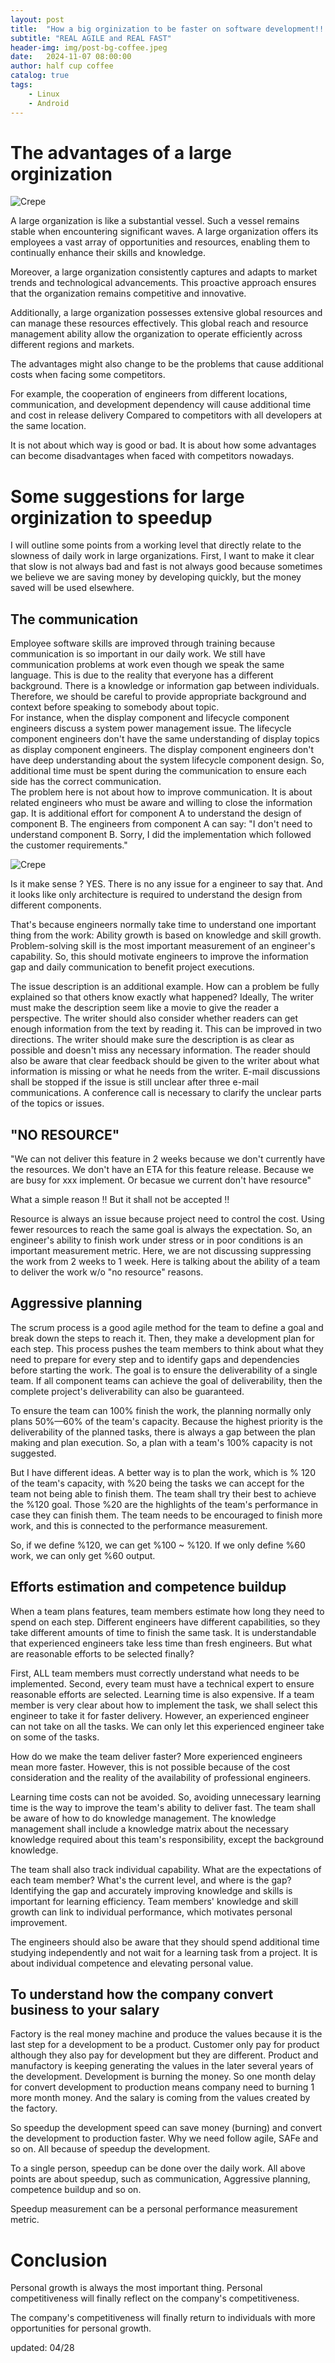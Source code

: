 ```yaml
---
layout: post
title:  "How a big orginization to be faster on software development!!!"
subtitle: "REAL AGILE and REAL FAST"
header-img: img/post-bg-coffee.jpeg
date:   2024-11-07 08:00:00
author: half cup coffee
catalog: true
tags:	
    - Linux
    - Android
---
```


# The advantages of a large orginization

![Crepe](/img/slow-fast.png)

A large organization is like a substantial vessel. Such a vessel remains stable when encountering significant waves. A large organization offers its employees a vast array of opportunities and resources, enabling them to continually enhance their skills and knowledge.

Moreover, a large organization consistently captures and adapts to market trends and technological advancements. This proactive approach ensures that the organization remains competitive and innovative.

Additionally, a large organization possesses extensive global resources and can manage these resources effectively. This global reach and resource management ability allow the organization to operate efficiently across different regions and markets.

The advantages might also change to be the problems that cause additional costs when facing some competitors.

For example, the cooperation of engineers from different locations, communication, and development dependency will cause additional time and cost in release delivery Compared to competitors with all developers at the same location.

It is not about which way is good or bad. It is about how some advantages can become disadvantages when faced with competitors nowadays.

# Some suggestions for large orginization to speedup

I will outline some points from a working level that directly relate to the slowness of daily work in large organizations. First, I want to make it clear that slow is not always bad and fast is not always good because sometimes we believe we are saving money by developing quickly, but the money saved will be used elsewhere.

## The communication
Employee software skills are improved through training because communication is so important in our daily work. We still have communication problems at work even though we speak the same language. This is due to the reality that everyone has a different background. There is a knowledge or information gap between individuals. Therefore, we should be careful to provide appropriate background and context before speaking to somebody about topic.\
For instance, when the display component and lifecycle component engineers discuss a system power management issue. The lifecycle component engineers don't have the same understanding of display topics as display component engineers. The display component engineers don't have deep understanding about the system lifecycle component design. So, additional time must be spent during the communication to ensure each side has the correct communication.\
The problem here is not about how to improve communication. It is about related engineers who must be aware and willing to close the information gap. It is additional effort for component A to understand the design of component B. The engineers from component A can say: "I don't need to understand component B. Sorry, I did the implementation which followed the customer requirements."

![Crepe](/img/break-wall.png)

Is it make sense ? YES. There is no any issue for a engineer to say that.  And it looks like only architecture is required to understand the design from different components.


That's because engineers normally take time to understand one important thing from the work: Ability growth is based on knowledge and skill growth. Problem-solving skill is the most important measurement of an engineer's capability. So, this should motivate engineers to improve the information gap and daily communication to benefit project executions.

The issue description is an additional example. How can a problem be fully explained so that others know exactly what happened? Ideally, The writer must make the description seem like a movie to give the reader a perspective. The writer should also consider whether readers can get enough information from the text by reading it.
This can be improved in two directions. The writer should make sure the description is as clear as possible and doesn't miss any necessary information. The reader should also be aware that clear feedback should be given to the writer about what information is missing or what he needs from the writer. 
E-mail discussions shall be stopped if the issue is still unclear after three e-mail communications. A conference call is necessary to clarify the unclear parts of the topics or issues. 

## "NO RESOURCE"

"We can not deliver this feature in 2 weeks because we don't currently have the resources. We don't have an ETA for this feature release. Because we are busy for xxx implement. Or becasue we current don't have resource"

What a simple reason !! But it shall not be accepted !!

Resource is always an issue because project need to control the cost. Using fewer resources to reach the same goal is always the expectation. So, an engineer's ability to finish work under stress or in poor conditions is an important measurement metric. Here, we are not discussing suppressing the work from 2 weeks to 1 week. Here is talking about the ability of a team to deliver the work w/o "no resource" reasons.


## Aggressive planning

The scrum process is a good agile method for the team to define a goal and break down the steps to reach it. Then, they make a development plan for each step. This process pushes the team members to think about what they need to prepare for every step and to identify gaps and dependencies before starting the work. The goal is to ensure the deliverability of a single team. If all component teams can achieve the goal of deliverability, then the complete project's deliverability can also be guaranteed. 

To ensure the team can 100% finish the work, the planning normally only plans 50%—60% of the team's capacity. Because the highest priority is the deliverability of the planned tasks, there is always a gap between the plan making and plan execution. So, a plan with a team's 100% capacity is not suggested.

But I have different ideas. 
A better way is to plan the work, which is % 120 of the team's capacity, with %20 being the tasks we can accept for the team not being able to finish them. The team shall try their best to achieve the %120 goal. Those %20 are the highlights of the team's performance in case they can finish them. The team needs to be encouraged to finish more work, and this is connected to the performance measurement.

So, if we define %120, we can get %100 ~ %120. If we only define %60 work, we can only get %60 output.

## Efforts estimation and competence buildup

When a team plans features, team members estimate how long they need to spend on each step. Different engineers have different capabilities, so they take different amounts of time to finish the same task. It is understandable that experienced engineers take less time than fresh engineers. But what are reasonable efforts to be selected finally? 

First, ALL team members must correctly understand what needs to be implemented. Second, every team must have a technical expert to ensure reasonable efforts are selected. Learning time is also expensive. If a team member is very clear about how to implement the task, we shall select this engineer to take it for faster delivery. However, an experienced engineer can not take on all the tasks. We can only let this experienced engineer take on some of the tasks. 

How do we make the team deliver faster? 
More experienced engineers mean more faster. However, this is not possible because of the cost consideration and the reality of the availability of professional engineers. 

Learning time costs can not be avoided. So, avoiding unnecessary learning time is the way to improve the team's ability to deliver fast. The team shall be aware of how to do knowledge management. The knowledge management shall include a knowledge matrix about the necessary knowledge required about this team's responsibility, except the background knowledge. 

The team shall also track individual capability. What are the expectations of each team member? What's the current level, and where is the gap? Identifying the gap and accurately improving knowledge and skills is important for learning efficiency. Team members' knowledge and skill growth can link to individual performance, which motivates personal improvement.

The engineers should also be aware that they should spend additional time studying independently and not wait for a learning task from a project. It is about individual competence and elevating personal value.

## To understand how the company convert business to your salary 

Factory is the real money machine and produce the values because it is the last step for a development to be a product.  Customer only pay for product although they also pay for development but they are different. Product and manufactory is keeping generating the values in the later several years of the development. Development is burning the money.
So one month delay for convert development to production means company need to burning 1 more month money. And the salary is coming from the values created by the factory.

So speedup the development speed can save money (burning) and convert the development to production faster. Why we need follow agile, SAFe and so on. All because of speedup the development. 

To a single person, speedup can be done over the daily work. All above points are about speedup, such as communication, Aggressive planning, competence buildup and so on.

Speedup measurement can be a personal performance measurement metric.

# Conclusion

Personal growth is always the most important thing. Personal competitiveness will finally reflect on the company's competitiveness.

The company's competitiveness will finally return to individuals with more opportunities for personal growth.

updated: 04/28